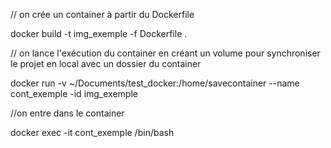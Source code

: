 // on crée un container à partir du Dockerfile

docker build -t img\_exemple -f Dockerfile .

// on lance l'exécution du container en créant un volume pour synchroniser le projet en local avec un dossier du container

docker run -v ~/Documents/test\_docker:/home/savecontainer --name cont\_exemple -id img\_exemple

//on entre dans le container

docker exec -it cont\_exemple /bin/bash

